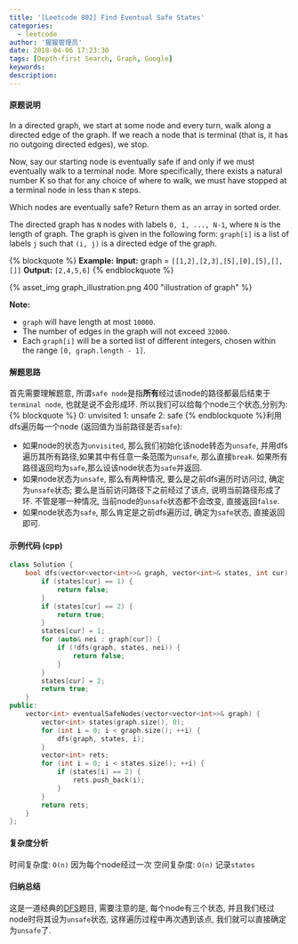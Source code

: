 ```yaml
---
title: '[Leetcode 802] Find Eventual Safe States'
categories:
  - leetcode
author: '猩猩管理员'
date: 2018-04-06 17:23:30
tags: [Depth-first Search, Graph, Google]
keywords:
description:
---
```

#### 原题说明
In a directed graph, we start at some node and every turn, walk along a directed edge of the graph.  If we reach a node that is terminal (that is, it has no outgoing directed edges), we stop.

Now, say our starting node is eventually safe if and only if we must eventually walk to a terminal node.  More specifically, there exists a natural number K so that for any choice of where to walk, we must have stopped at a terminal node in less than `K` steps.

Which nodes are eventually safe?  Return them as an array in sorted order.

The directed graph has `N` nodes with labels `0, 1, ..., N-1`, where `N` is the length of graph.  The graph is given in the following form: `graph[i]` is a list of labels `j` such that `(i, j)` is a directed edge of the graph.

{% blockquote %}
**Example:**
**Input:** graph = `[[1,2],[2,3],[5],[0],[5],[],[]]`
**Output:** `[2,4,5,6]`
{% endblockquote %}

{% asset_img graph_illustration.png 400 "illustration of graph" %}

**Note:**
- `graph` will have length at most `10000`.
- The number of edges in the graph will not exceed `32000`.
- Each `graph[i]` will be a sorted list of different integers, chosen within the range `[0, graph.length - 1]`.

#### 解题思路
首先需要理解题意, 所谓`safe node`是指**所有**经过该node的路径都最后结束于`terminal node`, 也就是说不会形成环. 
所以我们可以给每个node三个状态,分别为:
{% blockquote %}
0: unvisited
1: unsafe
2: safe
{% endblockquote %}利用dfs遍历每一个node (返回值为当前路径是否`safe`):
- 如果node的状态为`unvisited`, 那么我们初始化该node转态为`unsafe`, 并用dfs遍历其所有路径,如果其中有任意一条范围为`unsafe`, 那么直接`break`. 如果所有路径返回均为`safe`,那么设该node状态为`safe`并返回.
- 如果node状态为`unsafe`, 那么有两种情况, 要么是之前dfs遍历时访问过, 确定为`unsafe`状态; 要么是当前访问路径下之前经过了该点, 说明当前路径形成了环. 不管是哪一种情况, 当前node的`unsafe`状态都不会改变, 直接返回`false`.
- 如果node状态为`safe`, 那么肯定是之前dfs遍历过, 确定为`safe`状态, 直接返回即可.

#### 示例代码 (cpp)
```cpp
class Solution {
    bool dfs(vector<vector<int>>& graph, vector<int>& states, int cur) {
        if (states[cur] == 1) {
            return false;
        }
        if (states[cur] == 2) {
            return true;
        }
        states[cur] = 1;
        for (auto& nei : graph[cur]) {
            if (!dfs(graph, states, nei)) {
                return false;
            }
        }
        states[cur] = 2;
        return true;
    }
public:
    vector<int> eventualSafeNodes(vector<vector<int>>& graph) {
        vector<int> states(graph.size(), 0);
        for (int i = 0; i < graph.size(); ++i) {
            dfs(graph, states, i);
        }
        vector<int> rets;
        for (int i = 0; i < states.size(); ++i) {
            if (states[i] == 2) {
                rets.push_back(i);
            }
        }
        return rets;
    }
};
```

#### 复杂度分析
时间复杂度: `O(n)` 因为每个node经过一次
空间复杂度: `O(n)` 记录`states`

#### 归纳总结
这是一道经典的[DFS](/tags/Depth-first-Search/)题目, 需要注意的是, 每个node有三个状态, 并且我们经过node时将其设为`unsafe`状态, 这样遍历过程中再次遇到该点, 我们就可以直接确定为`unsafe`了.

